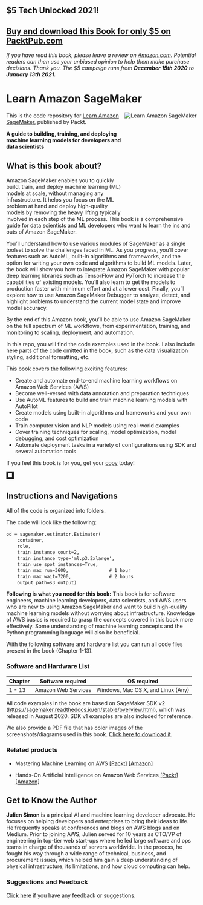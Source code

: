 ## $5 Tech Unlocked 2021!
[Buy and download this Book for only $5 on PacktPub.com](https://www.packtpub.com/product/learn-amazon-sagemaker/9781800208919)
-----
*If you have read this book, please leave a review on [Amazon.com](https://www.amazon.com/gp/product/180020891X).     Potential readers can then use your unbiased opinion to help them make purchase decisions. Thank you. The $5 campaign         runs from __December 15th 2020__ to __January 13th 2021.__*

# Learn Amazon SageMaker

<a href="https://www.packtpub.com/product/learn-amazon-sagemaker/9781800208919?utm_source=github&utm_medium=repository&utm_campaign=9781800208919"><img src="https://static.packt-cdn.com/products/9781800208919/cover/smaller" alt="Learn Amazon SageMaker" height="256px" align="right"></a>

This is the code repository for [Learn Amazon SageMaker](https://www.packtpub.com/product/learn-amazon-sagemaker/9781800208919?utm_source=github&utm_medium=repository&utm_campaign=9781800208919), published by Packt.

**A guide to building, training, and deploying machine learning models for developers and data scientists**

## What is this book about?
Amazon SageMaker enables you to quickly build, train, and deploy machine learning (ML) models at scale, without managing any infrastructure. It helps you focus on the ML problem at hand and deploy high-quality models by removing the heavy lifting typically involved in each step of the ML process. This book is a comprehensive guide for data scientists and ML developers who want to learn the ins and outs of Amazon SageMaker.

You’ll understand how to use various modules of SageMaker as a single toolset to solve the challenges faced in ML. As you progress, you’ll cover features such as AutoML, built-in algorithms and frameworks, and the option for writing your own code and algorithms to build ML models. Later, the book will show you how to integrate Amazon SageMaker with popular deep learning libraries such as TensorFlow and PyTorch to increase the capabilities of existing models. You’ll also learn to get the models to production faster with minimum effort and at a lower cost. Finally, you’ll explore how to use Amazon SageMaker Debugger to analyze, detect, and highlight problems to understand the current model state and improve model accuracy.

By the end of this Amazon book, you’ll be able to use Amazon SageMaker on the full spectrum of ML workflows, from experimentation, training, and monitoring to scaling, deployment, and automation.

In this repo, you will find the code examples used in the book. I also include here parts of the code omitted in the book, such as the data visualization styling, additional formatting, etc.

This book covers the following exciting features: 
* Create and automate end-to-end machine learning workflows on Amazon Web Services (AWS)
* Become well-versed with data annotation and preparation techniques
* Use AutoML features to build and train machine learning models with AutoPilot
* Create models using built-in algorithms and frameworks and your own code
* Train computer vision and NLP models using real-world examples
* Cover training techniques for scaling, model optimization, model debugging, and cost optimization
* Automate deployment tasks in a variety of configurations using SDK and several automation tools

If you feel this book is for you, get your [copy](https://www.amazon.com/dp/180020891X) today!

<a href="https://www.packtpub.com/?utm_source=github&utm_medium=banner&utm_campaign=GitHubBanner"><img src="https://raw.githubusercontent.com/PacktPublishing/GitHub/master/GitHub.png" alt="https://www.packtpub.com/" border="5" /></a>

## Instructions and Navigations
All of the code is organized into folders.

The code will look like the following:
```
od = sagemaker.estimator.Estimator(
	container,
	role,
	train_instance_count=2,
	train_instance_type='ml.p3.2xlarge',
	train_use_spot_instances=True,
	train_max_run=3600,               # 1 hour
	train_max_wait=7200,              # 2 hours
	output_path=s3_output)

```

**Following is what you need for this book:**
This book is for software engineers, machine learning developers, data scientists, and AWS users who are new to using Amazon SageMaker and want to build high-quality machine learning models without worrying about infrastructure. Knowledge of AWS basics is required to grasp the concepts covered in this book more effectively. Some understanding of machine learning concepts and the Python programming language will also be beneficial. 

With the following software and hardware list you can run all code files present in the book (Chapter 1-13).

### Software and Hardware List

| Chapter  | Software required                                                                    | OS required                        |
| -------- | -------------------------------------------------------------------------------------| -----------------------------------|
| 1 - 13   |   Amazon Web Services                                						          | Windows, Mac OS X, and Linux (Any) |

All code examples in the book are based on SageMaker SDK v2 (https://sagemaker.readthedocs.io/en/stable/overview.html), which was released in August 2020. SDK v1 examples are also included for reference.


We also provide a PDF file that has color images of the screenshots/diagrams used in this book. [Click here to download it](https://static.packt-cdn.com/downloads/9781800208919_ColorImages.pdf).


### Related products <Other books you may enjoy>
* Mastering Machine Learning on AWS [[Packt]](https://www.packtpub.com/product/mastering-machine-learning-on-aws/9781789349795) [[Amazon]](https://www.amazon.com/dp/1789349796)

* Hands-On Artificial Intelligence on Amazon Web Services [[Packt]](https://www.packtpub.com/product/hands-on-artificial-intelligence-on-amazon-web-services/9781789534146) [[Amazon]](https://www.amazon.com/dp/1789534143)

## Get to Know the Author
**Julien Simon** 
is a principal AI and machine learning developer advocate. He focuses on helping developers and enterprises to bring their ideas to life. He frequently speaks at conferences and blogs on AWS blogs and on Medium. Prior to joining AWS, Julien served for 10 years as CTO/VP of engineering in top-tier web start-ups where he led large software and ops teams in charge of thousands of servers worldwide. In the process, he fought his way through a wide range of technical, business, and procurement issues, which helped him gain a deep understanding of physical infrastructure, its limitations, and how cloud computing can help.


### Suggestions and Feedback
[Click here](https://docs.google.com/forms/d/e/1FAIpQLSdy7dATC6QmEL81FIUuymZ0Wy9vH1jHkvpY57OiMeKGqib_Ow/viewform) if you have any feedback or suggestions.

